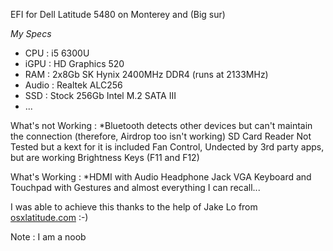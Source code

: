EFI for Dell Latitude 5480 on Monterey and (Big sur)

*My Specs*
<ul>
  <li>CPU : i5 6300U</li>
<li>iGPU : HD Graphics 520</li>
<li>RAM : 2x8Gb SK Hynix 2400MHz DDR4 (runs at 2133MHz)</li>
<li>Audio : Realtek ALC256</li>
<li>SSD : Stock 256Gb Intel M.2 SATA III</li>
<li>...</li>
  </ul>

What's not Working : 
*Bluetooth detects other devices but can't maintain the connection (therefore, Airdrop too isn't working)
SD Card Reader Not Tested but a kext for it is included
Fan Control, Undected by 3rd party apps, but are working
Brightness Keys (F11 and F12)

What's Working :
*HDMI with Audio
Headphone Jack
VGA
Keyboard and Touchpad with Gestures
and almost everything I can recall...


I was able to achieve this thanks to the help of Jake Lo from [osxlatitude.com](https://osxlatitude.com) :-)

Note : I am a noob
